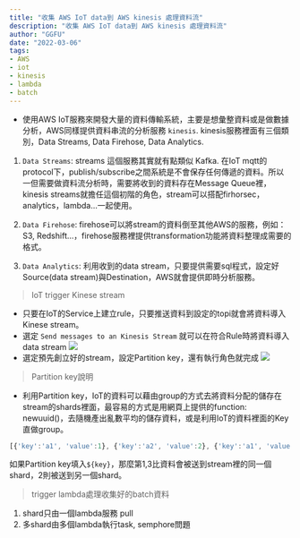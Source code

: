 ```yaml
---
title: "收集 AWS IoT data到 AWS kinesis 處理資料流"
description: "收集 AWS IoT data到 AWS kinesis 處理資料流"
author: "GGFU"
date: "2022-03-06"
tags: 
- AWS
- iot
- kinesis
- lambda
- batch
---
```



- 使用AWS IoT服務來開發大量的資料傳輸系統，主要是想彙整資料或是做數據分析，AWS同樣提供資料串流的分析服務 `kinesis`. kinesis服務裡面有三個類別，Data Streams, Data Firehose, Data Analytics. 
1. `Data Streams`: streams 這個服務其實就有點類似 Kafka. 在IoT mqtt的protocol下，publish/subscribe之間系統是不會保存任何傳遞的資料。所以一但需要做資料流分析時，需要將收到的資料存在Message Queue裡，kinesis streams就擔任這個初階的角色，stream可以搭配firhorsec，analytics，lambda...一起使用。


2. `Data Firehose`: firehose可以將stream的資料倒至其他AWS的服務，例如： S3, Redshift...，firehose服務裡提供transformation功能將資料整理成需要的格式。


3. `Data Analytics`: 利用收到的data stream，只要提供需要sql程式，設定好Source(data stream)與Destination，AWS就會提供即時分析服務。




> IoT trigger Kinese stream
- 只要在IoT的Service上建立rule，只要推送資料到設定的topi就會將資料導入Kinese stream。
- 選定 `Send messages to an Kinesis Stream` 就可以在符合Rule時將資料導入data stream
![](https://i.imgur.com/jYISnxa.png)
- 選定預先創立好的stream，設定Partition key，還有執行角色就完成
![](https://i.imgur.com/nFr6vaZ.png)
> Partition key說明

- 利用Partition key，IoT的資料可以藉由group的方式去將資料分配的儲存在stream的shards裡面，最容易的方式是用網頁上提供的function: newuuid()，去隨機產出亂數平均的儲存資料，或是利用IoT的資料裡面的Key直做group。

```javascript
[{'key':'a1', 'value':1}, {'key':'a2', 'value':2}, {'key':'a1', 'value':3}]
```
如果Partition key填入`${key}`，那麼第1,3比資料會被送到stream裡的同一個shard，2則被送到另一個shard。

> trigger lambda處理收集好的batch資料
1. shard只由一個lambda服務 pull
2. 多shard由多個lambda執行task, semphore問題 


